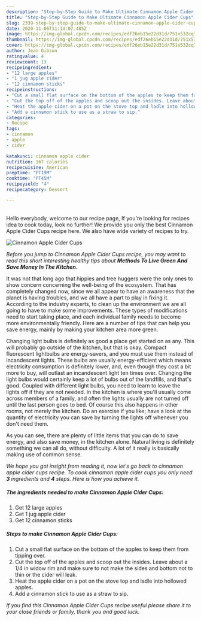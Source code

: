 ```yaml
---
description: "Step-by-Step Guide to Make Ultimate Cinnamon Apple Cider Cups"
title: "Step-by-Step Guide to Make Ultimate Cinnamon Apple Cider Cups"
slug: 2339-step-by-step-guide-to-make-ultimate-cinnamon-apple-cider-cups
date: 2020-11-06T11:14:07.485Z
image: https://img-global.cpcdn.com/recipes/edf26eb15e22d31d/751x532cq70/cinnamon-apple-cider-cups-recipe-main-photo.jpg
thumbnail: https://img-global.cpcdn.com/recipes/edf26eb15e22d31d/751x532cq70/cinnamon-apple-cider-cups-recipe-main-photo.jpg
cover: https://img-global.cpcdn.com/recipes/edf26eb15e22d31d/751x532cq70/cinnamon-apple-cider-cups-recipe-main-photo.jpg
author: Jean Gibson
ratingvalue: 4
reviewcount: 13
recipeingredient:
- "12 large apples"
- "1 jug apple cider"
- "12 cinnamon sticks"
recipeinstructions:
- "Cut a small flat surface on the bottom of the apples to keep them from tipping over."
- "Cut the top off of the apples and scoop out the insides. Leave about a 1/4 in widow rim and make sure to not make the sides and bottom not to thin or the cider will leak."
- "Heat the apple cider on a pot on the stove top and ladle into hollowed apples."
- "Add a cinnamon stick to use as a straw to sip."
categories:
- Recipe
tags:
- cinnamon
- apple
- cider

katakunci: cinnamon apple cider 
nutrition: 167 calories
recipecuisine: American
preptime: "PT19M"
cooktime: "PT45M"
recipeyield: "4"
recipecategory: Dessert

---
```

<br>
Hello everybody, welcome to our recipe page, If you're looking for recipes idea to cook today, look no further! We provide you only the best Cinnamon Apple Cider Cups recipe here. We also have wide variety of recipes to try.
<br>


![Cinnamon Apple Cider Cups](https://img-global.cpcdn.com/recipes/edf26eb15e22d31d/751x532cq70/cinnamon-apple-cider-cups-recipe-main-photo.jpg)

<i>Before you jump to Cinnamon Apple Cider Cups recipe, you may want to read this short interesting healthy tips about 
<strong>Methods To Live Green And Save Money In The Kitchen</strong>.</i>
</br>

It was not that long ago that hippies and tree huggers were the only ones to show concern concerning the well-being of the ecosystem. That has completely changed now, since we all appear to have an awareness that the planet is having troubles, and we all have a part to play in fixing it. According to the industry experts, to clean up the environment we are all going to have to make some improvements. These types of modifications need to start taking place, and each individual family needs to become more environmentally friendly. Here are a number of tips that can help you save energy, mainly by making your kitchen area more green.

Changing light bulbs is definitely as good a place get started on as any. This will probably go outside of the kitchen, but that is okay. Compact fluorescent lightbulbs are energy-savers, and you must use them instead of incandescent lights. These bulbs are usually energy-efficient which means electricity consumption is definitely lower, and, even though they cost a bit more to buy, will outlast an incandescent light ten times over. Changing the light bulbs would certainly keep a lot of bulbs out of the landfills, and that's good. Coupled with different light bulbs, you need to learn to leave the lights off if they are not needed. In the kitchen is where you'll usually come across members of a family, and often the lights usually are not turned off until the last person goes to bed. Of course this also happens in other rooms, not merely the kitchen. Do an exercise if you like; have a look at the quantity of electricity you can save by turning the lights off whenever you don't need them.

As you can see, there are plenty of little items that you can do to save energy, and also save money, in the kitchen alone. Natural living is definitely something we can all do, without difficulty. A lot of it really is basically making use of common sense.


<i>We hope you got insight from reading it, now let's go back to cinnamon apple cider cups recipe. To cook cinnamon apple cider cups you only need <strong>3</strong> ingredients and <strong>4</strong> steps. Here is how you achieve it.
</i>

##### The ingredients needed to make Cinnamon Apple Cider Cups:

1. Get 12 large apples
1. Get 1 jug apple cider
1. Get 12 cinnamon sticks


##### Steps to make Cinnamon Apple Cider Cups:

1. Cut a small flat surface on the bottom of the apples to keep them from tipping over.
1. Cut the top off of the apples and scoop out the insides. Leave about a 1/4 in widow rim and make sure to not make the sides and bottom not to thin or the cider will leak.
1. Heat the apple cider on a pot on the stove top and ladle into hollowed apples.
1. Add a cinnamon stick to use as a straw to sip.


<i>If you find this Cinnamon Apple Cider Cups recipe useful please share it to your close friends or family, thank you and good luck.</i>
